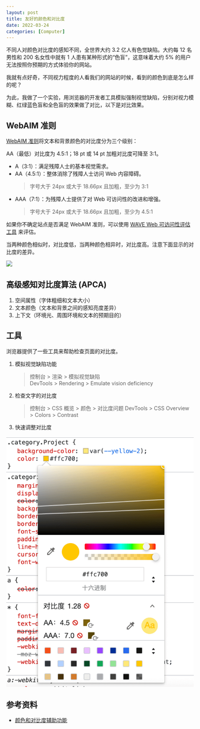 ```yaml
---
layout: post
title: 友好的颜色和对比度
date: 2022-03-24
categories: [Computer]
---
```


不同人对颜色对比度的感知不同，全世界大约 3.2 亿人有色觉缺陷。大约每 12 名男性和 200 名女性中就有 1 人患有某种形式的“色盲”，这意味着大约 5% 的用户无法按照你预期的方式体验你的网站。

我就有点好奇，不同视力程度的人看我们的网站的时候，看到的颜色到底是怎么样的呢？

为此，我做了一个实验，用浏览器的开发者工具模拟强制视觉缺陷，分别对视力模糊、红绿蓝色盲和全色盲的效果做了对比，以下是对比效果。

## WebAIM 准则

[WebAIM 准则](https://webaim.org/standards/wcag/)将文本和背景颜色的对比度分为三个级别：

AA（最低）对比度为 4.5:1；18 pt 或 14 pt 加粗对比度可降至 3:1。

- A（3:1）：满足残障人士的基本视觉需求。
- AA（4.5:1）：整体消除了残障人士访问 Web 内容障碍。
  > 字号大于 24px 或大于 18.66px 且加粗，至少为 3:1
- AAA（7:1）：为残障人士提供了对 Web 可访问性的改进和增强。
  > 字号大于 24px 或大于 18.66px 且加粗，至少为 4.5:1

如果你不确定站点是否满足 WebAIM 准则，可以使用 [WAVE Web 可访问性评估工具](https://wave.webaim.org/report) 来评估。

当两种颜色相似时，对比度低，当两种颜色相异时，对比度高。注意下面显示的对比度的差异。

![](https://web-dev.imgix.net/image/admin/DcYclKelVqhQ2CWlIG97.jpg?auto=format&w=1600)

## 高级感知对比度算法 (APCA)

1. 空间属性（字体粗细和文本大小）
2. 文本颜色（文本和背景之间的感知亮度差异）
3. 上下文（环境光、周围环境和文本的预期目的）

## 工具

浏览器提供了一些工具来帮助检查页面的对比度。

1. 模拟视觉缺陷功能

   > 控制台 > 渲染 > 模拟视觉缺陷  
   > DevTools > Rendering > Emulate vision deficiency

2. 检查文字的对比度

   > 控制台 > CSS 概览 > 颜色 > 对比度问题
   > DevTools > CSS Overview > Colors > Contrast

3. 快速调整对比度

![](/assets/2022/0324-contrast.png)

## 参考资料

- [颜色和对比度辅助功能](https://web.dev/color-and-contrast-accessibility/?utm_source=devtools#-2)
